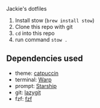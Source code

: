 Jackie's dotfiles

1. Install stow (`brew install stow`)
3. Clone this repo with git
2. `cd` into this repo
3. run command `stow .`

## Dependencies used
- theme: [catpuccin](https://github.com/catppuccin/lazygit)
- terminal: [Warp](https://www.warp.dev/)
- prompt: [Starship](https://starship.rs/)
- git: [lazygit](https://github.com/jesseduffield/lazygit)
- fzf: [fzf](https://github.com/junegunn/fzf)
